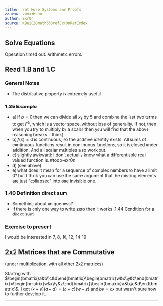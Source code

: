 ```yaml
---
title:  ret More Systems and Proofs
course: 20math530
author: Exr0n
source: KBe2020math530refExr0nRetIndex
---
```


## Solve Equations

Operation timed out. Arithmetic errors.

## Read 1.B and 1.C
### General Notes
- The distributive property is extremely useful
### 1.35 Example
- a) If $b = 0$ then we can divide all $x_3$ by $5$ and combine the last two terms to get $F^3$, which is a vector space, without loss of generality. If not, then when you try to multiply by a scalar then you will find that the above reasoning breaks (i think).
- b) $f(x) = 0$ is continuous, so the additive identity exists. All sums of continuous functions result in continuous functions, so it is closed under addition. And all scalar multiples also work out.
- c) slightly awkward: i don't actually know what a differentiable real valued function is. #todo-exr0n
- d) (see above)
- e) what does it mean for a sequence of complex numbers to have a limit $0$? but I think you can use the same argument that the missing elements are just "collapsed" into one invisible one.
### 1.40 Definition direct sum 
- Something about uniqueness? 
- If there is only one way to write zero then it works (1.44 Condition for a direct sum)

### Exercise to present
I would be interested in 7, 8, 10, 12, 14-19

## 2x2 Matrices that are Commutative
(under multiplication, with all other 2x2 matrices)

Starting with $\begin{bmatrix}a&b\\c&d\end{bmatrix}\begin{bmatrix}w&x\\y&z\end{bmatrix}=\begin{bmatrix}w&x\\y&z\end{bmatrix}\begin{bmatrix}a&b\\c&d\end{bmatrix}$, I got $(x+y)(a-d) = (b+c)(w-z)$ and $by=cx$ but wasn't sure how to further develop it.

---
